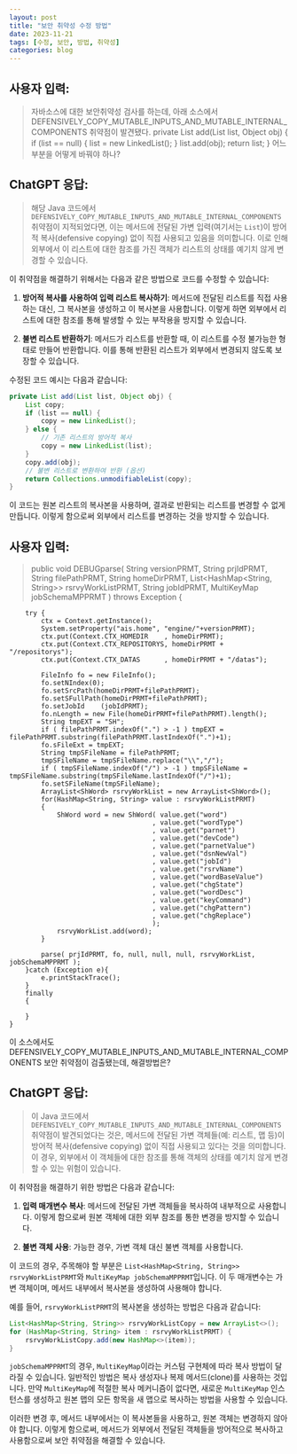 ```yaml
---
layout: post
title: "보안 취약성 수정 방법"
date: 2023-11-21
tags: [수정, 보안, 방법, 취약성]
categories: blog
---
```


## 사용자 입력:
> 자바소스에 대한 보안취약성 검사를 하는데, 아래 소스에서 DEFENSIVELY_COPY_MUTABLE_INPUTS_AND_MUTABLE_INTERNAL_COMPONENTS  취약점이 발견됐다.      private List add(List list, Object obj) {
        if (list == null) {
                list = new LinkedList();
        }
        list.add(obj);
        return list;
    } 어느 부분을 어떻게 바꿔야 하나?

## ChatGPT 응답:
> 해당 Java 코드에서 `DEFENSIVELY_COPY_MUTABLE_INPUTS_AND_MUTABLE_INTERNAL_COMPONENTS` 취약점이 지적되었다면, 이는 메서드에 전달된 가변 입력(여기서는 `List`)이 방어적 복사(defensive copying) 없이 직접 사용되고 있음을 의미합니다. 이로 인해 외부에서 이 리스트에 대한 참조를 가진 객체가 리스트의 상태를 예기치 않게 변경할 수 있습니다.

이 취약점을 해결하기 위해서는 다음과 같은 방법으로 코드를 수정할 수 있습니다:

1. **방어적 복사를 사용하여 입력 리스트 복사하기**: 메서드에 전달된 리스트를 직접 사용하는 대신, 그 복사본을 생성하고 이 복사본을 사용합니다. 이렇게 하면 외부에서 리스트에 대한 참조를 통해 발생할 수 있는 부작용을 방지할 수 있습니다.

2. **불변 리스트 반환하기**: 메서드가 리스트를 반환할 때, 이 리스트를 수정 불가능한 형태로 만들어 반환합니다. 이를 통해 반환된 리스트가 외부에서 변경되지 않도록 보장할 수 있습니다.

수정된 코드 예시는 다음과 같습니다:

```java
private List add(List list, Object obj) {
    List copy;
    if (list == null) {
        copy = new LinkedList();
    } else {
        // 기존 리스트의 방어적 복사
        copy = new LinkedList(list);
    }
    copy.add(obj);
    // 불변 리스트로 변환하여 반환 (옵션)
    return Collections.unmodifiableList(copy);
}
```

이 코드는 원본 리스트의 복사본을 사용하며, 결과로 반환되는 리스트를 변경할 수 없게 만듭니다. 이렇게 함으로써 외부에서 리스트를 변경하는 것을 방지할 수 있습니다.

## 사용자 입력:
> 	public void DEBUGparse( String versionPRMT, String prjIdPRMT, String filePathPRMT, String homeDirPRMT, List<HashMap<String, String>> rsrvyWorkListPRMT, String jobIdPRMT, MultiKeyMap jobSchemaMPPRMT ) throws Exception
	{

		try {
    		ctx = Context.getInstance();
    		System.setProperty("ais.home", "engine/"+versionPRMT);
    		ctx.put(Context.CTX_HOMEDIR    , homeDirPRMT);
    		ctx.put(Context.CTX_REPOSITORYS, homeDirPRMT + "/repositorys");		
    		ctx.put(Context.CTX_DATAS      , homeDirPRMT + "/datas");			

	    	FileInfo fo = new FileInfo();
	    	fo.setNIndex(0);
	    	fo.setSrcPath(homeDirPRMT+filePathPRMT);
	    	fo.setSFullPath(homeDirPRMT+filePathPRMT);	
	    	fo.setJobId    (jobIdPRMT);					
	    	fo.nLength = new File(homeDirPRMT+filePathPRMT).length();
	    	String tmpEXT = "SH";
	    	if ( filePathPRMT.indexOf(".") > -1 ) tmpEXT = filePathPRMT.substring(filePathPRMT.lastIndexOf(".")+1);
	    	fo.sFileExt = tmpEXT;
	    	String tmpSFileName = filePathPRMT;
	    	tmpSFileName = tmpSFileName.replace("\\","/");
	    	if ( tmpSFileName.indexOf("/") > -1 ) tmpSFileName = tmpSFileName.substring(tmpSFileName.lastIndexOf("/")+1);
	    	fo.setSFileName(tmpSFileName);
	    	ArrayList<ShWord> rsrvyWorkList = new ArrayList<ShWord>();
	    	for(HashMap<String, String> value : rsrvyWorkListPRMT)
	    	{
	    		ShWord word = new ShWord( value.get("word")                     
	    				                , value.get("wordType")                 
	    				                , value.get("parnet")                   
	    				                , value.get("devCode")                  
	    				                , value.get("parnetValue")              
	    				                , value.get("dsnNewVal")                
	    							    , value.get("jobId")                    
	    							    , value.get("rsrvName")                 
	    							    , value.get("wordBaseValue")            
	    							    , value.get("chgState")                 
	    							    , value.get("wordDesc")                 
	    							    , value.get("keyCommand")               
	    							    , value.get("chgPattern")               
	    							    , value.get("chgReplace")               
	    				                );
	    		rsrvyWorkList.add(word);
	    	}
	    	
	    	parse( prjIdPRMT, fo, null, null, null, rsrvyWorkList, jobSchemaMPPRMT );		
		}catch (Exception e){
			e.printStackTrace();
		}
		finally
		{

		}
	}
이 소스에서도 DEFENSIVELY_COPY_MUTABLE_INPUTS_AND_MUTABLE_INTERNAL_COMPONENTS 보안 취약점이 검출됐는데, 해결방법은?

## ChatGPT 응답:
> 이 Java 코드에서 `DEFENSIVELY_COPY_MUTABLE_INPUTS_AND_MUTABLE_INTERNAL_COMPONENTS` 취약점이 발견되었다는 것은, 메서드에 전달된 가변 객체들(예: 리스트, 맵 등)이 방어적 복사(defensive copying) 없이 직접 사용되고 있다는 것을 의미합니다. 이 경우, 외부에서 이 객체들에 대한 참조를 통해 객체의 상태를 예기치 않게 변경할 수 있는 위험이 있습니다.

이 취약점을 해결하기 위한 방법은 다음과 같습니다:

1. **입력 매개변수 복사**: 메서드에 전달된 가변 객체들을 복사하여 내부적으로 사용합니다. 이렇게 함으로써 원본 객체에 대한 외부 참조를 통한 변경을 방지할 수 있습니다.

2. **불변 객체 사용**: 가능한 경우, 가변 객체 대신 불변 객체를 사용합니다.

이 코드의 경우, 주목해야 할 부분은 `List<HashMap<String, String>> rsrvyWorkListPRMT`와 `MultiKeyMap jobSchemaMPPRMT`입니다. 이 두 매개변수는 가변 객체이며, 메서드 내부에서 복사본을 생성하여 사용해야 합니다.

예를 들어, `rsrvyWorkListPRMT`의 복사본을 생성하는 방법은 다음과 같습니다:

```java
List<HashMap<String, String>> rsrvyWorkListCopy = new ArrayList<>();
for (HashMap<String, String> item : rsrvyWorkListPRMT) {
    rsrvyWorkListCopy.add(new HashMap<>(item));
}
```

`jobSchemaMPPRMT`의 경우, `MultiKeyMap`이라는 커스텀 구현체에 따라 복사 방법이 달라질 수 있습니다. 일반적인 방법은 복사 생성자나 복제 메서드(clone)를 사용하는 것입니다. 만약 `MultiKeyMap`에 적절한 복사 메커니즘이 없다면, 새로운 `MultiKeyMap` 인스턴스를 생성하고 원본 맵의 모든 항목을 새 맵으로 복사하는 방법을 사용할 수 있습니다.

이러한 변경 후, 메서드 내부에서는 이 복사본들을 사용하고, 원본 객체는 변경하지 않아야 합니다. 이렇게 함으로써, 메서드가 외부에서 전달된 객체들을 방어적으로 복사하고 사용함으로써 보안 취약점을 해결할 수 있습니다.


